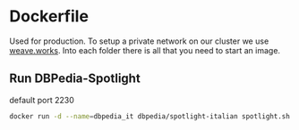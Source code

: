 # Dockerfile

Used for production. To setup a private network on our cluster we use [weave.works](https://www.weave.works/).
Into each folder there is all that you need to start an image.

## Run DBPedia-Spotlight

default port 2230
```bash
docker run -d --name=dbpedia_it dbpedia/spotlight-italian spotlight.sh
```
